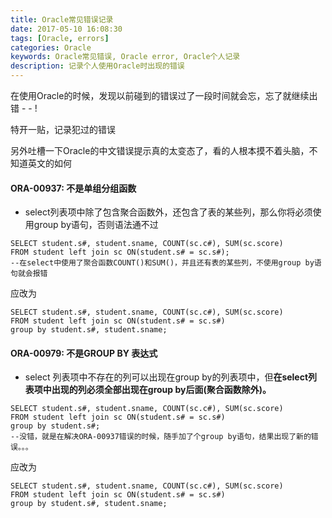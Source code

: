 ```yaml
---
title: Oracle常见错误记录
date: 2017-05-10 16:08:30
tags: [Oracle, errors]
categories: Oracle
keywords: Oracle常见错误, Oracle error, Oracle个人记录
description: 记录个人使用Oracle时出现的错误
---
```


在使用Oracle的时候，发现以前碰到的错误过了一段时间就会忘，忘了就继续出错 - - !

特开一贴，记录犯过的错误

另外吐槽一下Oracle的中文错误提示真的太变态了，看的人根本摸不着头脑，不知道英文的如何



#### ORA-00937: 不是单组分组函数

- select列表项中除了包含聚合函数外，还包含了表的某些列，那么你将必须使用group by语句，否则语法通不过

```plsql
SELECT student.s#, student.sname, COUNT(sc.c#), SUM(sc.score)
FROM student left join sc ON(student.s# = sc.s#);
--在select中使用了聚合函数COUNT()和SUM()，并且还有表的某些列，不使用group by语句就会报错
```

应改为

```plsql
SELECT student.s#, student.sname, COUNT(sc.c#), SUM(sc.score)
FROM student left join sc ON(student.s# = sc.s#)
group by student.s#, student.sname;
```





#### ORA-00979: 不是GROUP BY 表达式

- select 列表项中不存在的列可以出现在group by的列表项中，但**在select列表项中出现的列必须全部出现在group by后面(聚合函数除外)。**

```plsql
SELECT student.s#, student.sname, COUNT(sc.c#), SUM(sc.score)
FROM student left join sc ON(student.s# = sc.s#)
group by student.s#;
--没错，就是在解决ORA-00937错误的时候，随手加了个group by语句，结果出现了新的错误。。。
```

应改为

```plsql
SELECT student.s#, student.sname, COUNT(sc.c#), SUM(sc.score)
FROM student left join sc ON(student.s# = sc.s#)
group by student.s#, student.sname;
```



